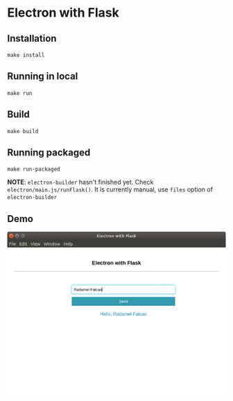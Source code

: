 # Electron with Flask

## Installation 

```
make install
```

## Running in local

```
make run
```

## Build

```
make build
```

## Running packaged

```
make run-packaged
```

**NOTE**:  `electron-builder` hasn't finished yet. Check `electron/main.js/runFlask()`. It is currently manual, use `files` option of `electron-builder`  

## Demo

![Demo](./ss.png)
